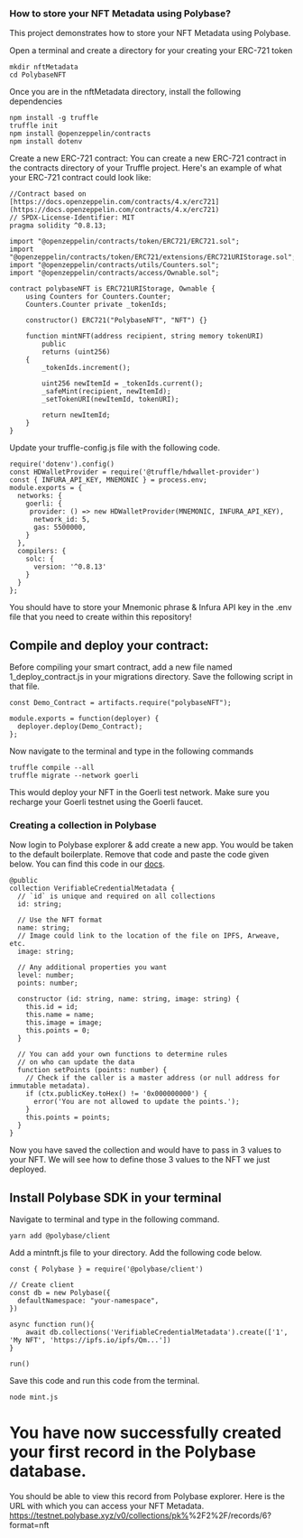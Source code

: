 ### How to store your NFT Metadata using Polybase?

This project demonstrates how to store your NFT Metadata using Polybase. 

Open a terminal and create a directory for your creating your ERC-721 token

```shell
mkdir nftMetadata
cd PolybaseNFT
```
Once you are in the nftMetadata directory, install the following dependencies

```shell
npm install -g truffle
truffle init
npm install @openzeppelin/contracts
npm install dotenv
```
Create a new ERC-721 contract: You can create a new ERC-721 contract in the contracts directory of your Truffle project. Here's an example of what your ERC-721 contract could look like:

```shell
//Contract based on [https://docs.openzeppelin.com/contracts/4.x/erc721](https://docs.openzeppelin.com/contracts/4.x/erc721)
// SPDX-License-Identifier: MIT
pragma solidity ^0.8.13;

import "@openzeppelin/contracts/token/ERC721/ERC721.sol";
import "@openzeppelin/contracts/token/ERC721/extensions/ERC721URIStorage.sol";
import "@openzeppelin/contracts/utils/Counters.sol";
import "@openzeppelin/contracts/access/Ownable.sol";

contract polybaseNFT is ERC721URIStorage, Ownable {
    using Counters for Counters.Counter;
    Counters.Counter private _tokenIds;

    constructor() ERC721("PolybaseNFT", "NFT") {}

    function mintNFT(address recipient, string memory tokenURI)
        public
        returns (uint256)
    {
        _tokenIds.increment();

        uint256 newItemId = _tokenIds.current();
        _safeMint(recipient, newItemId);
        _setTokenURI(newItemId, tokenURI);

        return newItemId;
    }
}

```
Update your truffle-config.js file with the following code.

```shell
require('dotenv').config()
const HDWalletProvider = require('@truffle/hdwallet-provider')
const { INFURA_API_KEY, MNEMONIC } = process.env;
module.exports = {
  networks: {
    goerli: {
     provider: () => new HDWalletProvider(MNEMONIC, INFURA_API_KEY),
      network_id: 5,
      gas: 5500000,
    }
  },
  compilers: {
    solc: {
      version: '^0.8.13'
    }
  }
};
```

You should have to store your Mnemonic phrase & Infura API key in the .env file that you need to create within this repository!

## Compile and deploy your contract:

Before compiling your smart contract, add a new file named 1_deploy_contract.js in your migrations directory. Save the following script in that file. 

```shell
const Demo_Contract = artifacts.require("polybaseNFT");

module.exports = function(deployer) {
  deployer.deploy(Demo_Contract);
};
```
Now navigate to the terminal and type in the following commands

```shell
truffle compile --all
truffle migrate --network goerli
```

This would deploy your NFT in the Goerli test network. Make sure you recharge your Goerli testnet using the Goerli faucet. 

### Creating a collection in Polybase

Now login to Polybase explorer & add create a new app. You would be taken to the default boilerplate. Remove that code and paste the code given below. You can find this code in our [docs](https://polybase.xyz/docs/dynamic-nft-metadata).

```shell
@public
collection VerifiableCredentialMetadata {
  // `id` is unique and required on all collections
  id: string;

  // Use the NFT format
  name: string;
  // Image could link to the location of the file on IPFS, Arweave, etc.
  image: string;
  
  // Any additional properties you want
  level: number;
  points: number;

  constructor (id: string, name: string, image: string) {
    this.id = id;
    this.name = name;
    this.image = image;
    this.points = 0;
  }

  // You can add your own functions to determine rules
  // on who can update the data
  function setPoints (points: number) {
    // Check if the caller is a master address (or null address for immutable metadata).
    if (ctx.publicKey.toHex() != '0x000000000') {
      error('You are not allowed to update the points.');
    }
    this.points = points;
  }
}
```

Now you have saved the collection and would have to pass in 3 values to your NFT. We will see how to define those 3 values to the NFT we just deployed.

## Install Polybase SDK in your terminal

Navigate to terminal and type in the following command. 

```shell
yarn add @polybase/client
```

Add a mintnft.js file to your directory. Add the following code below. 

```shell
const { Polybase } = require('@polybase/client')

// Create client
const db = new Polybase({
  defaultNamespace: "your-namespace",
})

async function run(){
	await db.collections('VerifiableCredentialMetadata').create(['1', 'My NFT', 'https://ipfs.io/ipfs/Qm...'])
}

run()

```

Save this code and run this code from the terminal. 

```shell
node mint.js  
```

# You have now successfully created your first record in the Polybase database. 

You should be able to view this record from Polybase explorer. Here is the URL with which you can access your NFT Metadata. 
https://testnet.polybase.xyz/v0/collections/pk%<publickey>%2F<App name>2%2F<Collection name>/records/6?format=nft
